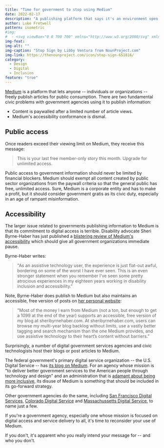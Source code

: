 ```yaml
---
title: "Time for government to stop using Medium"
date: 2022-02-17
description: "A publishing platform that says it's an environment open to everyone doesn't provide equal access to all."
author: Luke Fretwell
pattern: isometric
#img: 
#  - <svg viewBox="0 0 700 700" xmlns="http://www.w3.org/2000/svg" xmlns:xlink="http://www.w3.org/1999/xlink"><path d="M456.31 67.602c-3.914-3.922-8.914-8.176-11.094-9.457-2.18-1.281-11.828-2.336-17.375-2.336h-147.7c-5.543 0-12.086.52-14.531 1.16-2.453.637-10.023 6.72-13.945 10.641l-104.43 104.43c-3.922 3.922-8.176 8.914-9.465 11.094-1.281 2.184-2.336 11.84-2.336 17.383v147.7c0 5.54.52 12.078 1.16 14.54.637 2.452 6.72 10.02 10.642 13.933l104.43 104.43c3.921 3.914 8.914 8.176 11.098 9.457 2.183 1.282 11.832 2.328 17.375 2.328h147.7c5.543 0 12.086-.52 14.53-1.16 2.454-.633 10.023-6.715 13.938-10.633l104.43-104.42c3.922-3.926 8.176-8.922 9.465-11.094 1.281-2.183 2.336-11.84 2.336-17.383v-147.7c0-5.543-.527-12.086-1.16-14.539-.637-2.453-6.719-10.02-10.641-13.938z"/><path d="M468.27 22.805c-3.922-3.922-11.664-7.129-17.207-7.129h-194.14c-5.543 0-13.289 3.207-17.207 7.129l-137.28 137.28c-3.922 3.922-7.129 11.664-7.129 17.207v194.14c0 5.543 3.207 13.289 7.129 17.203l137.28 137.29c3.922 3.922 11.664 7.125 17.207 7.125h194.14c5.543 0 13.289-3.203 17.207-7.125l137.28-137.29c3.922-3.914 7.129-11.66 7.129-17.203v-194.14c0-5.543-3.207-13.289-7.129-17.207zm121.07 325.41c0 5.54-.93 14.055-2.063 18.91-1.132 4.86-10.734 17.512-14.656 21.438l-104.42 104.43c-3.925 3.914-10.605 9.285-14.836 11.922-4.238 2.637-19.977 4.79-25.523 4.79h-147.7c-5.543 0-14.055-.93-18.918-2.056-4.859-1.132-17.512-10.742-21.438-14.656l-104.43-104.43c-3.921-3.914-9.285-10.602-11.922-14.828-2.636-4.246-4.793-19.977-4.793-25.52v-147.7c0-5.543.93-14.055 2.063-18.918 1.133-4.859 10.734-17.512 14.656-21.438L239.79 55.73c3.922-3.921 10.602-9.285 14.836-11.922 4.238-2.636 19.977-4.793 25.52-4.793h147.69c5.543 0 14.055.93 18.91 2.063 4.867 1.133 17.512 10.734 21.438 14.656l104.43 104.43c3.922 3.922 9.285 10.602 11.922 14.836 2.637 4.238 4.79 19.977 4.79 25.52v147.7z"/><use x="70" y="644" xlink:href="#prefix__u"/><use x="90.547" y="644" xlink:href="#prefix__c"/><use x="104.359" y="644" xlink:href="#prefix__a"/><use x="123.348" y="644" xlink:href="#prefix__g"/><use x="142.242" y="644" xlink:href="#prefix__b"/><use x="155.625" y="644" xlink:href="#prefix__a"/><use x="174.617" y="644" xlink:href="#prefix__k"/><use x="204.406" y="644" xlink:href="#prefix__d"/><use x="224.453" y="644" xlink:href="#prefix__f"/><use x="252.453" y="644" xlink:href="#prefix__j"/><use x="270.293" y="644" xlink:href="#prefix__t"/><use x="279.891" y="644" xlink:href="#prefix__d"/><use x="299.934" y="644" xlink:href="#prefix__d"/><use x="319.977" y="644" xlink:href="#prefix__f"/><use x="347.977" y="644" xlink:href="#prefix__s"/><use x="369.648" y="644" xlink:href="#prefix__a"/><use x="388.637" y="644" xlink:href="#prefix__i"/><use x="408.57" y="644" xlink:href="#prefix__b"/><use x="421.953" y="644" xlink:href="#prefix__h"/><use x="441.891" y="644" xlink:href="#prefix__c"/><use x="455.695" y="644" xlink:href="#prefix__g"/><use x="70" y="672" xlink:href="#prefix__r"/><use x="82.18" y="672" xlink:href="#prefix__c"/><use x="95.992" y="672" xlink:href="#prefix__e"/><use x="115.227" y="672" xlink:href="#prefix__q"/><use x="154.148" y="672" xlink:href="#prefix__b"/><use x="167.535" y="672" xlink:href="#prefix__p"/><use x="187.469" y="672" xlink:href="#prefix__a"/><use x="216.207" y="672" xlink:href="#prefix__o"/><use x="239.641" y="672" xlink:href="#prefix__e"/><use x="258.875" y="672" xlink:href="#prefix__h"/><use x="278.813" y="672" xlink:href="#prefix__i"/><use x="308.492" y="672" xlink:href="#prefix__n"/><use x="329.016" y="672" xlink:href="#prefix__c"/><use x="342.82" y="672" xlink:href="#prefix__e"/><use x="362.059" y="672" xlink:href="#prefix__m"/><use x="371.656" y="672" xlink:href="#prefix__a"/><use x="390.648" y="672" xlink:href="#prefix__l"/><use x="407.242" y="672" xlink:href="#prefix__b"/></svg>
img-feat: 
img-alt: ""
img-caption: "Stop Sign by Libby Ventura from NounProject.com"
img-link: https://thenounproject.com/icon/stop-sign-651816/
category:
  - Design
  - Digital
  - Inclusion
feature: "true"
---
```


[Medium](https://medium.com) is a platform that lets anyone -- individuals or organizations -- freely publish articles for public consumption. There are two fundamental civic problems with government agencies using it to publish information:

* Content is paywalled after a limited number of article views.
* Medium's accessibility conformance is dismal.

## Public access

Once readers exceed their viewing limit on Medium, they receive this message:

> This is your last free member-only story this month. Upgrade for unlimited access.

Public access to government information should never be limited by financial blockers. Medium should exempt all content created by public sector organizations from the paywall criteria so that the general public has free, unlimited access. Sure, Medium is a corporate entity and has to make a profit, but it should consider government gratis as its civic duty, especially in an age of rampant misinformation.

## Accessibility

The larger issue related to governments publishing information to Medium is that its commitment to digital access is terrible. Disability advocate Sheri Byrne-Haber has just published a [blistering review of Medium's accessibility](https://sheribyrnehaber.medium.com/an-accessibility-review-of-the-new-medium-site-d93e93fae3a1) which should give all government organizations immediate pause.

Byrne-Haber writes:

> "As an assistive technology user, the experience is just flat-out awful, bordering on some of the worst I have ever seen. This is an even stronger statement when you remember I’ve seen some pretty atrocious experiences in my eighteen years working in disability inclusion and accessibility."

Note, Byrne-Haber does publish to Medium but also maintains an accessible, free version of posts on [her personal website](https://sheribyrnehaber.com):

> "Most of the money I earn from Medium (not a ton, but enough to get a 1099 at the end of the year) supports an accessible, free version of my blog at sheribyrnehaber.com. At sheribyrnehaber.com, users can browse my multi-year blog backlog without limits, use a vastly better tagging and search mechanism than the one Medium provides, and use assistive technology to their heart’s content without barriers."

Surprisingly, a number of digital government services agencies and civic technologists host their blogs or post articles to Medium.

The federal government's primary digital service organization -- the U.S. Digital Service -- has [its blog on Medium](https://usdigitalservice.medium.com/). For an agency whose mission is "to deliver better government services to the American people through technology and design" and an administration that is [adamant about being more inclusive](https://www.whitehouse.gov/briefing-room/presidential-actions/2021/06/25/executive-order-on-diversity-equity-inclusion-and-accessibility-in-the-federal-workforce/), its disuse of Medium is something that should be included in its go-forward strategy. 

Other government agencies do the same, including [San Francisco Digital Services](https://medium.com/san-francisco-digital-services), [Colorado Digital Service](https://coloradodigitalservice.medium.com/) and [Massachussetts Digital Service](https://medium.com/massgovdigital), to name just a few.

If you're a government agency, especially one whose mission is focused on digital access and service delivery to all, it's time to reconsider your use of Medium.

If you don't, it's apparent who you really intend your message for -- and who you don't.  